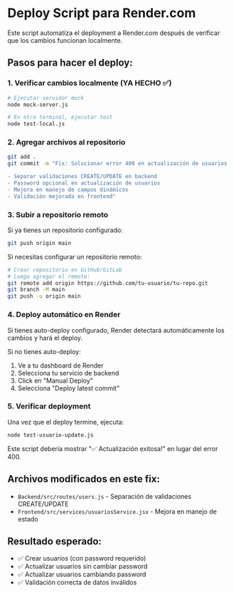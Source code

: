 # Deploy Script para Render.com

Este script automatiza el deployment a Render.com después de verificar que los cambios funcionan localmente.

## Pasos para hacer el deploy:

### 1. Verificar cambios localmente (YA HECHO ✅)
```bash
# Ejecutar servidor mock
node mock-server.js

# En otra terminal, ejecutar test
node test-local.js
```

### 2. Agregar archivos al repositorio
```bash
git add .
git commit -m "Fix: Solucionar error 400 en actualización de usuarios

- Separar validaciones CREATE/UPDATE en backend
- Password opcional en actualización de usuarios  
- Mejora en manejo de campos dinámicos
- Validación mejorada en frontend"
```

### 3. Subir a repositorio remoto
Si ya tienes un repositorio configurado:
```bash
git push origin main
```

Si necesitas configurar un repositorio remoto:
```bash
# Crear repositorio en GitHub/GitLab
# Luego agregar el remote:
git remote add origin https://github.com/tu-usuario/tu-repo.git
git branch -M main
git push -u origin main
```

### 4. Deploy automático en Render
Si tienes auto-deploy configurado, Render detectará automáticamente los cambios y hará el deploy.

Si no tienes auto-deploy:
1. Ve a tu dashboard de Render
2. Selecciona tu servicio de backend
3. Click en "Manual Deploy"
4. Selecciona "Deploy latest commit"

### 5. Verificar deployment
Una vez que el deploy termine, ejecuta:
```bash
node test-usuario-update.js
```

Este script debería mostrar "✅ Actualización exitosa!" en lugar del error 400.

## Archivos modificados en este fix:
- `Backend/src/routes/users.js` - Separación de validaciones CREATE/UPDATE
- `Frontend/src/services/usuariosService.jsx` - Mejora en manejo de estado

## Resultado esperado:
- ✅ Crear usuarios (con password requerido)
- ✅ Actualizar usuarios sin cambiar password
- ✅ Actualizar usuarios cambiando password
- ✅ Validación correcta de datos inválidos
